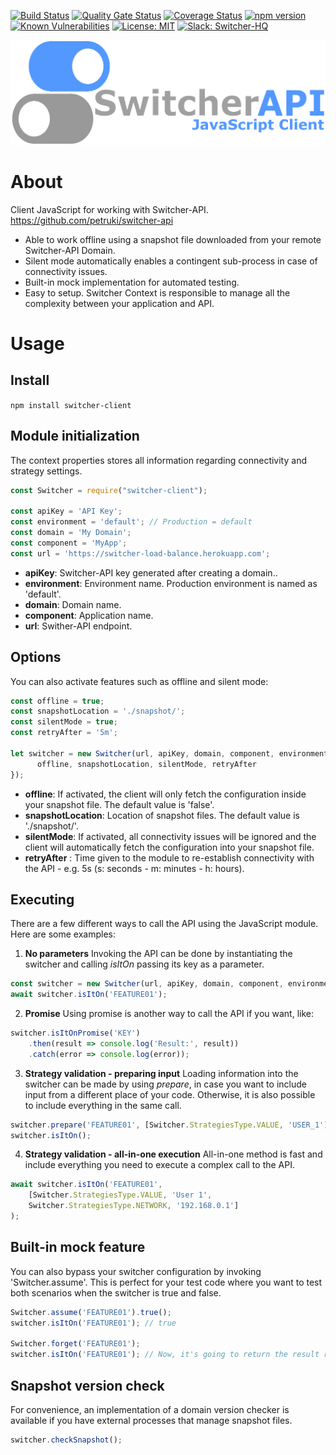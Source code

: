 [![Build Status](https://travis-ci.com/petruki/switcher-client-master.svg?branch=master)](https://travis-ci.com/petruki/switcher-client-master)
[![Quality Gate Status](https://sonarcloud.io/api/project_badges/measure?project=switcher-client-master&metric=alert_status)](https://sonarcloud.io/dashboard?id=switcher-client-master)
[![Coverage Status](https://coveralls.io/repos/github/petruki/switcher-client-master/badge.svg?branch=master)](https://coveralls.io/github/petruki/switcher-client-master?branch=master)
[![npm version](https://badge.fury.io/js/switcher-client.svg)](https://badge.fury.io/js/switcher-client)
[![Known Vulnerabilities](https://snyk.io/test/npm/switcher-client/2.0.1/badge.svg)](https://snyk.io/test/npm/switcher-client/2.0.1)
[![License: MIT](https://img.shields.io/badge/License-MIT-yellow.svg)](https://opensource.org/licenses/MIT)
[![Slack: Switcher-HQ](https://img.shields.io/badge/slack-@switcher/hq-blue.svg?logo=slack)](https://switcher-hq.slack.com/)

![Switcher API: JavaScript Client: Cloud-based Feature Flag API](https://github.com/petruki/switcherapi-assets/blob/master/logo/switcherapi_js_client.png)

# About  
Client JavaScript for working with Switcher-API.
https://github.com/petruki/switcher-api

- Able to work offline using a snapshot file downloaded from your remote Switcher-API Domain.
- Silent mode automatically enables a contingent sub-process in case of connectivity issues.
- Built-in mock implementation for automated testing.
- Easy to setup. Switcher Context is responsible to manage all the complexity between your application and API.

# Usage

## Install  
`npm install switcher-client`

## Module initialization
The context properties stores all information regarding connectivity and strategy settings.

```js
const Switcher = require("switcher-client");

const apiKey = 'API Key';
const environment = 'default'; // Production = default
const domain = 'My Domain';
const component = 'MyApp';
const url = 'https://switcher-load-balance.herokuapp.com';
```

- **apiKey**: Switcher-API key generated after creating a domain..
- **environment**: Environment name. Production environment is named as 'default'.
- **domain**: Domain name.
- **component**: Application name.
- **url**: Swither-API endpoint.

## Options
You can also activate features such as offline and silent mode:

```js
const offline = true;
const snapshotLocation = './snapshot/';
const silentMode = true;
const retryAfter = '5m';

let switcher = new Switcher(url, apiKey, domain, component, environment, {
      offline, snapshotLocation, silentMode, retryAfter
});
```

- **offline**: If activated, the client will only fetch the configuration inside your snapshot file. The default value is 'false'.
- **snapshotLocation**: Location of snapshot files. The default value is './snapshot/'.
- **silentMode**: If activated, all connectivity issues will be ignored and the client will automatically fetch the configuration into your snapshot file.
- **retryAfter** : Time given to the module to re-establish connectivity with the API - e.g. 5s (s: seconds - m: minutes - h: hours).


## Executing
There are a few different ways to call the API using the JavaScript module.
Here are some examples:

1. **No parameters**
Invoking the API can be done by instantiating the switcher and calling *isItOn* passing its key as a parameter.

```js
const switcher = new Switcher(url, apiKey, domain, component, environment);
await switcher.isItOn('FEATURE01');
```

2. **Promise**
Using promise is another way to call the API if you want, like:

```js
switcher.isItOnPromise('KEY')
    .then(result => console.log('Result:', result))
    .catch(error => console.log(error));
```

3. **Strategy validation - preparing input**
Loading information into the switcher can be made by using *prepare*, in case you want to include input from a different place of your code. Otherwise, it is also possible to include everything in the same call.

```js
switcher.prepare('FEATURE01', [Switcher.StrategiesType.VALUE, 'USER_1');
switcher.isItOn();
```

4. **Strategy validation - all-in-one execution**
All-in-one method is fast and include everything you need to execute a complex call to the API.

```js
await switcher.isItOn('FEATURE01',
    [Switcher.StrategiesType.VALUE, 'User 1', 
    Switcher.StrategiesType.NETWORK, '192.168.0.1']
);
```

## Built-in mock feature
You can also bypass your switcher configuration by invoking 'Switcher.assume'. This is perfect for your test code where you want to test both scenarios when the switcher is true and false.

```js
Switcher.assume('FEATURE01').true();
switcher.isItOn('FEATURE01'); // true

Switcher.forget('FEATURE01');
switcher.isItOn('FEATURE01'); // Now, it's going to return the result retrieved from the API or the Snaopshot file
```

## Snapshot version check
For convenience, an implementation of a domain version checker is available if you have external processes that manage snapshot files.

```js
switcher.checkSnapshot();
```